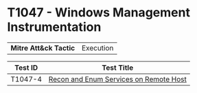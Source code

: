 # T1047 - Windows Management Instrumentation
|||
|-|-|
|**Mitre Att&ck Tactic**|Execution|

|Test ID|Test Title|
|-|-|
|T1047-4|[Recon and Enum Services on Remote Host](./T1047-4/)|